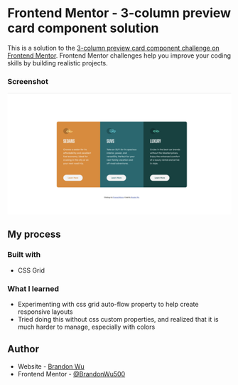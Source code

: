 # Frontend Mentor - 3-column preview card component solution

This is a solution to the [3-column preview card component challenge on Frontend Mentor](https://www.frontendmentor.io/challenges/3column-preview-card-component-pH92eAR2-). Frontend Mentor challenges help you improve your coding skills by building realistic projects.

### Screenshot

![](./screenshot.png)

## My process

### Built with

- CSS Grid

### What I learned

- Experimenting with css grid auto-flow property to help create responsive layouts
- Tried doing this without css custom properties, and realized that it is much harder to manage, especially with colors

## Author

- Website - [Brandon Wu](https://github.com/BrandonWu500)
- Frontend Mentor - [@BrandonWu500](https://www.frontendmentor.io/profile/BrandonWu500)
